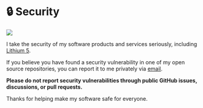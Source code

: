 # 🔒 Security

[<img src="https://github.com/user-attachments/assets/c62c6e40-c86f-4790-ac95-bb3dbf80a00f">](https://discord.gg/3zbfaTNN7V)

I take the security of my software products and services seriously, including [Lithium 5](https://github.com/NoahDomingues/Lithium).

If you believe you have found a security vulnerability in one of my open source repositories, you can report it to me privately via [email](mailto:noahsdom@gmail.com).

**Please do not report security vulnerabilities through public GitHub issues, discussions, or pull requests.**

Thanks for helping make my software safe for everyone.
